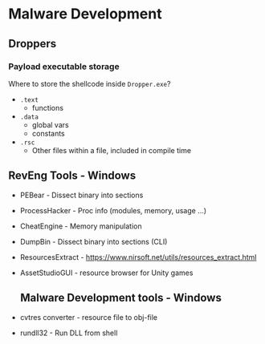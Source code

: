 # Malware Development

## Droppers

### Payload executable storage 

Where to store the shellcode inside `Dropper.exe`?
- `.text`
  - functions
- `.data`
  - global vars
  - constants
- `.rsc`
  - Other files within a file, included in compile time
    
## RevEng Tools - Windows

- PEBear - Dissect binary into sections
- ProcessHacker - Proc info (modules, memory, usage ...)
- CheatEngine - Memory manipulation
- DumpBin - Dissect binary into sections (CLI)
- ResourcesExtract - https://www.nirsoft.net/utils/resources_extract.html
- AssetStudioGUI - resource browser for Unity games
  
  ## Malware Development tools - Windows
- cvtres converter - resource file to obj-file
- rundll32 - Run DLL from shell
